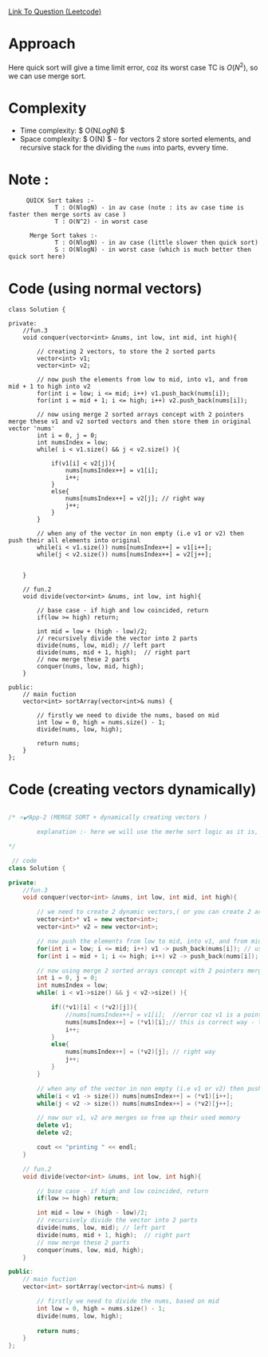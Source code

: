 [Link To Question (Leetcode)](https://leetcode.com/problems/sort-an-array)

# Approach
Here quick sort will give a time limit error, coz its worst case TC is $O(N^2)$, so we can use merge sort.

# Complexity
- Time complexity: $ O(N*Log*N) $
- Space complexity: $ O(N) $ - for vectors 2 store sorted elements, and recursive stack for the dividing the `nums` into parts, evvery time.
<!-- Add your space complexity here, e.g. $$O(n)$$ -->
# Note : 
         QUICK Sort takes :-
                 T : O(NlogN) - in av case (note : its av case time is faster then merge sorts av case )
                 T : O(N^2) - in worst case 

          Merge Sort takes :- 
                 T : O(NlogN) - in av case (little slower then quick sort)
                 S : O(NlogN) - in worst case (which is much better then quick sort here) 


# Code (using normal vectors)
```
class Solution {

private:
    //fun.3 
    void conquer(vector<int> &nums, int low, int mid, int high){

        // creating 2 vectors, to store the 2 sorted parts 
        vector<int> v1; 
        vector<int> v2;

        // now push the elements from low to mid, into v1, and from mid + 1 to high into v2 
        for(int i = low; i <= mid; i++) v1.push_back(nums[i]);
        for(int i = mid + 1; i <= high; i++) v2.push_back(nums[i]);

        // now using merge 2 sorted arrays concept with 2 pointers merge these v1 and v2 sorted vectors and then store them in original vector 'nums'
        int i = 0, j = 0;
        int numsIndex = low;
        while( i < v1.size() && j < v2.size() ){

            if(v1[i] < v2[j]){
                nums[numsIndex++] = v1[i];
                i++;
            }
            else{
                nums[numsIndex++] = v2[j]; // right way 
                j++;
            }
        }

        // when any of the vector in non empty (i.e v1 or v2) then push their all elements into original
        while(i < v1.size()) nums[numsIndex++] = v1[i++];
        while(j < v2.size()) nums[numsIndex++] = v2[j++];


    }

    // fun.2 
    void divide(vector<int> &nums, int low, int high){

        // base case - if high and low coincided, return
        if(low >= high) return;

        int mid = low + (high - low)/2;
        // recursively divide the vector into 2 parts 
        divide(nums, low, mid); // left part  
        divide(nums, mid + 1, high);  // right part
        // now merge these 2 parts
        conquer(nums, low, mid, high);
    }

public:
    // main fuction
    vector<int> sortArray(vector<int>& nums) {

        // firstly we need to divide the nums, based on mid 
        int low = 0, high = nums.size() - 1;
        divide(nums, low, high);
        
        return nums;
    }
};
```

# Code (creating vectors dynamically)
```cpp

/* ⭐✔️App-2 (MERGE SORT + dynamically creating vectors )

        explanation :- here we will use the merhe sort logic as it is, the only this that i did differently is rather then using arrays or vectors, i created vectors but dynamically (in heap) and using its pointer v1 and v2 i access both the vetors present in the heap memory 

*/

 // code
class Solution {

private:
    //fun.3 
    void conquer(vector<int> &nums, int low, int mid, int high){

        // we need to create 2 dynamic vectors,( or you can create 2 array<int> of 2 different sized)since we are using vectors sp no need to specify the sizes.(coz vectors inc their size when more elements are aadded to them)
        vector<int>* v1 = new vector<int>; 
        vector<int>* v2 = new vector<int>;

        // now push the elements from low to mid, into v1, and from mid + 1 to high into v2 
        for(int i = low; i <= mid; i++) v1 -> push_back(nums[i]); // use -> coz v1 has address of vectors 1st block (v1 -> push_back(10) means whatever is present in the val of at v1, go to that and push the ele 10 in that vector )  
        for(int i = mid + 1; i <= high; i++) v2 -> push_back(nums[i]);

        // now using merge 2 sorted arrays concept with 2 pointers merge these v1 and v2 sorted vectors and then store them in original vector 'nums'
        int i = 0, j = 0;
        int numsIndex = low;
        while( i < v1->size() && j < v2->size() ){

            if((*v1)[i] < (*v2)[j]){
                //nums[numsIndex++] = v1[i];  //error coz v1 is a pointer to 1st block of vector created in heap, so when we use v1[i] this means go to v1's own address and go to its ith index (but since it is not a vector) we cant access its index
                nums[numsIndex++] = (*v1)[i];// this is correct way - this means whatever is address of v1 , go to that and whatever adrress it has as its value, go to that and access its ith index
                i++;
            }
            else{
                nums[numsIndex++] = (*v2)[j]; // right way 
                j++;
            }
        }

        // when any of the vector in non empty (i.e v1 or v2) then push their all elements into original
        while(i < v1 -> size()) nums[numsIndex++] = (*v1)[i++];
        while(j < v2 -> size()) nums[numsIndex++] = (*v2)[j++];

        // now our v1, v2 are merges so free up their used memory 
        delete v1;
        delete v2;

        cout << "printing " << endl;
    }

    // fun.2 
    void divide(vector<int> &nums, int low, int high){

        // base case - if high and low coincided, return
        if(low >= high) return;

        int mid = low + (high - low)/2;
        // recursively divide the vector into 2 parts 
        divide(nums, low, mid); // left part  
        divide(nums, mid + 1, high);  // right part
        // now merge these 2 parts
        conquer(nums, low, mid, high);
    }

public:
    // main fuction
    vector<int> sortArray(vector<int>& nums) {

        // firstly we need to divide the nums, based on mid 
        int low = 0, high = nums.size() - 1;
        divide(nums, low, high);
        
        return nums;
    }
};


```
